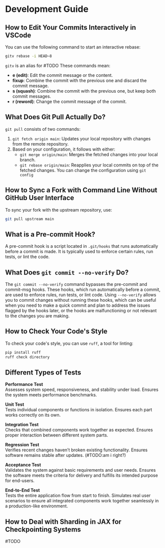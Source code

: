 
# Development Guide

## How to Edit Your Commits Interactively in VSCode

You can use the following command to start an interactive rebase:

```bash
gitv rebase -i HEAD~8
```
`gitv` is an alias for #TODO
These commands mean:
- **e (edit)**: Edit the commit message or the content.
- **fixup**: Combine the commit with the previous one and discard the commit message.
- **s (squash)**: Combine the commit with the previous one, but keep both commit messages.
- **r (reword)**: Change the commit message of the commit.

## What Does Git Pull Actually Do?

`git pull` consists of two commands:
1. `git fetch origin main`: Updates your local repository with changes from the remote repository.
2. Based on your configuration, it follows with either:
   - `git merge origin/main`: Merges the fetched changes into your local branch.
   - `git rebase origin/main`: Reapplies your local commits on top of the fetched changes.
You can change the configuration using `git config`

## How to Sync a Fork with Command Line Without GitHub User Interface

To sync your fork with the upstream repository, use:

```bash
git pull upstream main
```

## What is a Pre-commit Hook?

A pre-commit hook is a script located in `.git/hooks` that runs automatically before a commit is made. It is typically used to enforce certain rules, run tests, or lint the code.

## What Does `git commit --no-verify` Do?

The `git commit --no-verify` command bypasses the pre-commit and commit-msg hooks. These hooks, which run automatically before a commit, are used to enforce rules, run tests, or lint code. Using `--no-verify` allows you to commit changes without running these hooks, which can be useful when you need to make a quick commit and plan to address the issues flagged by the hooks later, or the hooks are malfunctioning or not relevant to the changes you are making.

## How to Check Your Code's Style

To check your code's style, you can use `ruff`, a tool for linting:

```bash
pip install ruff
ruff check directory
```


## Different Types of Tests

**Performance Test**  
Assesses system speed, responsiveness, and stability under load. Ensures the system meets performance benchmarks.

**Unit Test**  
Tests individual components or functions in isolation. Ensures each part works correctly on its own.

**Integration Test**  
Checks that combined components work together as expected. Ensures proper interaction between different system parts.

**Regression Test**  
Verifies recent changes haven’t broken existing functionality. Ensures software remains stable after updates. (#TODO:am i right?)

**Acceptance Test**  
Validates the system against basic requirements and user needs. Ensures the software meets the criteria for delivery and fulfills its intended purpose for end-users.

**End-to-End Test**  
Tests the entire application flow from start to finish. Simulates real user scenarios to ensure all integrated components work together seamlessly in a production-like environment.

## How to Deal with Sharding in JAX for Checkpointing Systems
#TODO
